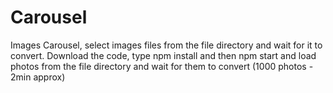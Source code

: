 # Carousel
Images Carousel, select images files from the file directory and wait for it to convert.
Download the code, type npm install and then npm start and load photos from the file directory and wait for them to convert (1000 photos - 2min approx)

